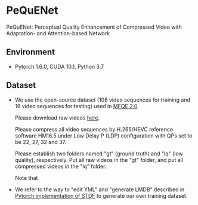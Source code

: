 # PeQuENet
PeQuENet: Perceptual Quality Enhancement of Compressed Video with Adaptation- and Attention-based Network

## Environment

- Pytorch 1.6.0, CUDA 10.1, Python 3.7

## Dataset

- We use the open-source dataset (108 video sequences for training and 18 video sequences for testing) used in [MFQE 2.0](https://github.com/RyanXingQL/MFQEv2.0). 

  Please download raw videos [here](https://github.com/RyanXingQL/MFQEv2.0/wiki/MFQEv2-Dataset).

  Please compress all video sequences by H.265/HEVC reference software HM16.5 under Low Delay P (LDP) configuration with QPs set to be 22, 27, 32 and 37.
  
  Please establish two folders named "gt" (ground truth) and "lq" (low quality), respectively. Put all raw videos in the "gt" folder, and put all compressed videos in the "lq"  folder.
  
  Note that 

- We refer to the way to "edit YML" and "generate LMDB" described in [Pytorch implementation of STDF](https://github.com/RyanXingQL/STDF-PyTorch) to generate our own training dataset.
